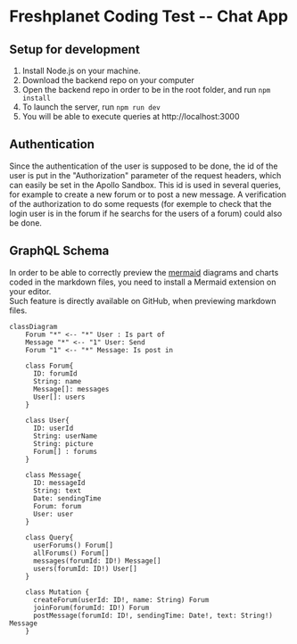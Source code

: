 # Freshplanet Coding Test -- Chat App

## Setup for development

1. Install Node.js on your machine.
2. Download the backend repo on your computer
3. Open the backend repo in order to be in the root folder, and run `npm install`
4. To launch the server, run `npm run dev`
5. You will be able to execute queries at http://localhost:3000

## Authentication

Since the authentication of the user is supposed to be done, the id of the user is put in the "Authorization" parameter of the request headers, which can easily be set in the Apollo Sandbox.
This id is used in several queries, for example to create a new forum or to post a new message. 
A verification of the authorization to do some requests (for exemple to check that the login user is in the forum if he searchs for the users of a forum) could also be done. 

## GraphQL Schema

In order to be able to correctly preview the [mermaid](https://mermaid-js.github.io/mermaid/#/) diagrams and charts coded in the markdown files, you need to install a Mermaid extension on your editor. <br>
Such feature is directly available on GitHub, when previewing markdown files.

```mermaid
classDiagram
    Forum "*" <-- "*" User : Is part of
    Message "*" <-- "1" User: Send
    Forum "1" <-- "*" Message: Is post in

    class Forum{
      ID: forumId
      String: name
      Message[]: messages
      User[]: users
    }

    class User{
      ID: userId
      String: userName
      String: picture
      Forum[] : forums
    }

    class Message{
      ID: messageId
      String: text
      Date: sendingTime
      Forum: forum
      User: user
    }

    class Query{
      userForums() Forum[]
      allForums() Forum[]
      messages(forumId: ID!) Message[]
      users(forumId: ID!) User[]
    }

    class Mutation {
      createForum(userId: ID!, name: String) Forum
      joinForum(forumId: ID!) Forum
      postMessage(forumId: ID!, sendingTime: Date!, text: String!) Message
    }
```

